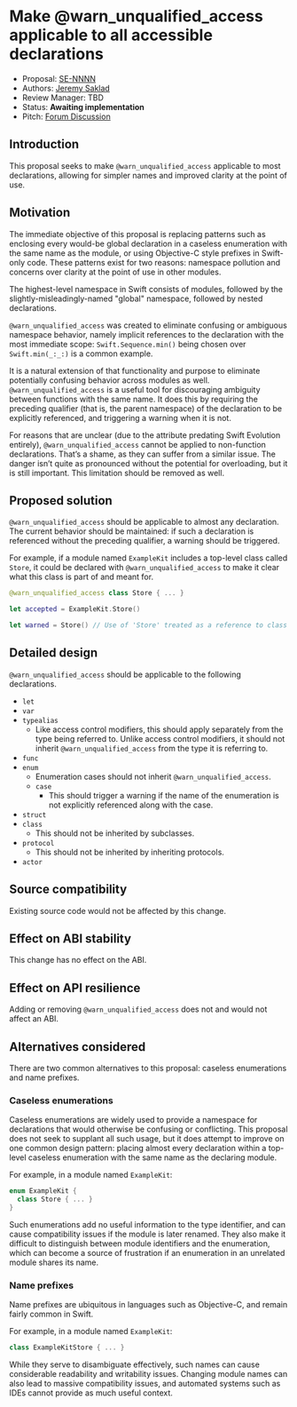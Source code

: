 # Make @warn_unqualified_access applicable to all accessible declarations

* Proposal: [SE-NNNN](NNNN-expand-warn-unqualified-access.md)
* Authors: [Jeremy Saklad](https://github.com/saklad5)
* Review Manager: TBD
* Status: **Awaiting implementation**
* Pitch: [Forum Discussion](https://forums.swift.org/t/make-warn-unqualified-access-applicable-to-all-accessible-declarations/36428)

## Introduction

This proposal seeks to make `@warn_unqualified_access` applicable to most
declarations, allowing for simpler names and improved clarity at the point of
use.

## Motivation

The immediate objective of this proposal is replacing patterns such as
enclosing every would-be global declaration in a caseless enumeration with the
same name as the module, or using Objective-C style prefixes in Swift-only
code. These patterns exist for two reasons: namespace pollution and concerns
over clarity at the point of use in other modules.

The highest-level namespace in Swift consists of modules, followed by the
slightly-misleadingly-named "global" namespace, followed by nested
declarations.

`@warn_unqualified_access` was created to eliminate confusing or ambiguous
namespace behavior, namely implicit references to the declaration with the most
immediate scope: `Swift.Sequence.min()` being chosen over `Swift.min(_:_:)` is
a common example.

It is a natural extension of that functionality and purpose to eliminate
potentially confusing behavior across modules as well.
`@warn_unqualified_access` is a useful tool for discouraging ambiguity between
functions with the same name. It does this by requiring the preceding qualifier
(that is, the parent namespace) of the declaration to be explicitly referenced,
and triggering a warning when it is not.

For reasons that are unclear (due to the attribute predating Swift Evolution
entirely), `@warn_unqualified_access` cannot be applied to non-function
declarations. That’s a shame, as they can suffer from a similar issue. The
danger isn’t quite as pronounced without the potential for overloading, but
it is still important. This limitation should be removed as well.

## Proposed solution

`@warn_unqualified_access` should be applicable to almost any declaration. The
current behavior should be maintained: if such a declaration is referenced
without the preceding qualifier, a warning should be triggered.

For example, if a module named `ExampleKit` includes a top-level class called
`Store`, it could be declared with `@warn_unqualified_access` to make it clear
what this class is part of and meant for.

```swift
@warn_unqualified_access class Store { ... }

let accepted = ExampleKit.Store()

let warned = Store() // Use of 'Store' treated as a reference to class in module 'ExampleKit'
```

## Detailed design

`@warn_unqualified_access` should be applicable to the following declarations.
  * `let`
  * `var`
  * `typealias`
    * Like access control modifiers, this should apply separately from the type
	being referred to. Unlike access control modifiers, it should not inherit
	`@warn_unqualified_access` from the type it is referring to.
  * `func`
  * `enum`
    * Enumeration cases should not inherit `@warn_unqualified_access`.
    * `case`
	  * This should trigger a warning if the name of the enumeration is not
	  explicitly referenced along with the case.
  * `struct`
  * `class`
    * This should not be inherited by subclasses.
  * `protocol`
    * This should not be inherited by inheriting protocols.
  * `actor`

## Source compatibility

Existing source code would not be affected by this change.

## Effect on ABI stability

This change has no effect on the ABI.

## Effect on API resilience

Adding or removing `@warn_unqualified_access` does not and would not affect an
ABI.

## Alternatives considered

There are two common alternatives to this proposal: caseless enumerations and
name prefixes.

### Caseless enumerations

Caseless enumerations are widely used to provide a namespace for declarations
that would otherwise be confusing or conflicting. This proposal does not seek
to supplant all such usage, but it does attempt to improve on one common design
pattern: placing almost every declaration within a top-level caseless
enumeration with the same name as the declaring module.

For example, in a module named `ExampleKit`:

```swift
enum ExampleKit {
  class Store { ... }
}
```

Such enumerations add no useful information to the type identifier, and can
cause compatibility issues if the module is later renamed. They also make it
difficult to distinguish between module identifiers and the enumeration, which
can become a source of frustration if an enumeration in an unrelated module
shares its name.

### Name prefixes

Name prefixes are ubiquitous in languages such as Objective-C, and remain
fairly common in Swift.

For example, in a module named `ExampleKit`:

```swift
class ExampleKitStore { ... }
```

While they serve to disambiguate effectively, such names can cause considerable
readability and writability issues. Changing module names can also lead to
massive compatibility issues, and automated systems such as IDEs cannot provide
as much useful context.
